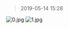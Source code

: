 >2019-05-14 15:28

![0.jpg](https://i.loli.net/2019/05/14/5cdad4df7be0956687.jpg)
![1.jpg](https://i.loli.net/2019/05/14/5cdad4e52b25d57530.jpg)
